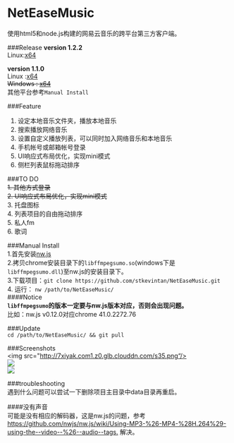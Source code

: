 # NetEaseMusic  

使用html5和node.js构建的网易云音乐的跨平台第三方客户端。    



###Release
__version 1.2.2__  
Linux:[x64](http://7xiyak.com1.z0.glb.clouddn.com/1.2.2linux64.zip)  


__version 1.1.0__     
Linux :[x64](http://7xiyak.com1.z0.glb.clouddn.com/1.1.0nwMusicBox_linux64.zip)     
~~Windows : [x64](http://7xiyak.com1.z0.glb.clouddn.com/1.1.0nwMusicBox_win64.zip)~~  
其他平台参考`Manual Install`  

###Feature  
1. 设定本地音乐文件夹，播放本地音乐  
2. 搜索播放网络音乐
3. 设置自定义播放列表，可以同时加入网络音乐和本地音乐
4. 手机帐号或邮箱帐号登录
5. UI响应式布局优化，实现mini模式
6. 侧栏列表鼠标拖动排序  

###TO DO    
~~1. 其他方式登录~~  
~~2. UI响应式布局优化，实现mini模式~~  
3. 托盘图标  
4. 列表项目的自由拖动排序    
5. 私人fm  
6. 歌词  

###Manual Install  
1.首先安装[nw.js](https://github.com/nwjs/nw.js)  
2.拷贝chrome安装目录下的`libffmpegsumo.so`(windows下是`libffmpegsumo.dll`)至nw.js的安装目录下。        
3.下载项目：`git clone https://github.com/stkevintan/NetEaseMusic.git`    
4. 运行： `nw /path/to/NetEaseMusic/`  
####Notice  
<b>`libffmpegsumo`的版本一定要与nw.js版本对应，否则会出现问题。</b>   
比如：nw.js v0.12.0对应chrome 41.0.2272.76  


###Update  
`cd /path/to/NetEaseMusic/ && git pull`  


###Screenshots   
<img src="http://7xiyak.com1.z0.glb.clouddn.com/s35.png“/>   
<img src="http://7xiyak.com1.z0.glb.clouddn.com/s36.png"/>   
<img src="http://7xiyak.com1.z0.glb.clouddn.com/s37.png"/>   


###troubleshooting  
遇到什么问题可以尝试一下删除项目主目录中data目录再重启。  

####没有声音  
可能是没有相应的解码器，这是nw.js的问题，参考 <https://github.com/nwjs/nw.js/wiki/Using-MP3-%26-MP4-%28H.264%29-using-the--video--%26--audio--tags.> 解决。  
